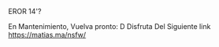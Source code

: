 EROR 14'?


En Mantenimiento, Vuelva pronto: D 
Disfruta Del Siguiente link 
https://matias.ma/nsfw/

